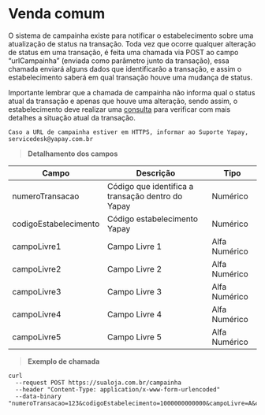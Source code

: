 # Venda comum

O sistema de campainha existe para notificar o estabelecimento sobre uma atualização de status na transação. Toda vez que ocorre qualquer alteração de status em uma transação, é feita uma chamada via <span class="post">POST</span> ao campo “urlCampainha” (enviada como parâmetro junto da transação), essa chamada enviará alguns dados que identificarão a transação, e assim o estabelecimento saberá em qual transação houve uma mudança de status.

Importante lembrar que a chamada de campainha não informa qual o status atual da transação e apenas que houve uma alteração, sendo assim, o estabelecimento deve realizar uma [consulta](api-consultar-transacao.md) para verificar com mais detalhes a situação atual da transação.

`Caso a URL de campainha estiver em HTTPS, informar ao Suporte Yapay, servicedesk@yapay.com.br`

> **Detalhamento dos campos**

Campo | Descrição | Tipo
----- | --------- | -------
numeroTransacao|	Código que identifica a transação dentro do Yapay|	Numérico
codigoEstabelecimento|	Código estabelecimento Yapay|	Numérico
campoLivre1|	Campo Livre 1|	Alfa Numérico
campoLivre2|	Campo Livre 2|	Alfa Numérico
campoLivre3|	Campo Livre 3|	Alfa Numérico
campoLivre4|	Campo Livre 4|  Alfa Numérico
campoLivre5|	Campo Livre 5|	Alfa Numérico


> **Exemplo de chamada**


```curl
curl
  --request POST https://sualoja.com.br/campainha
  --header "Content-Type: application/x-www-form-urlencoded"
  --data-binary
"numeroTransacao=123&codigoEstabelecimento=1000000000000&campoLivre=A&campoLivre2=B&campoLivre3"
```
